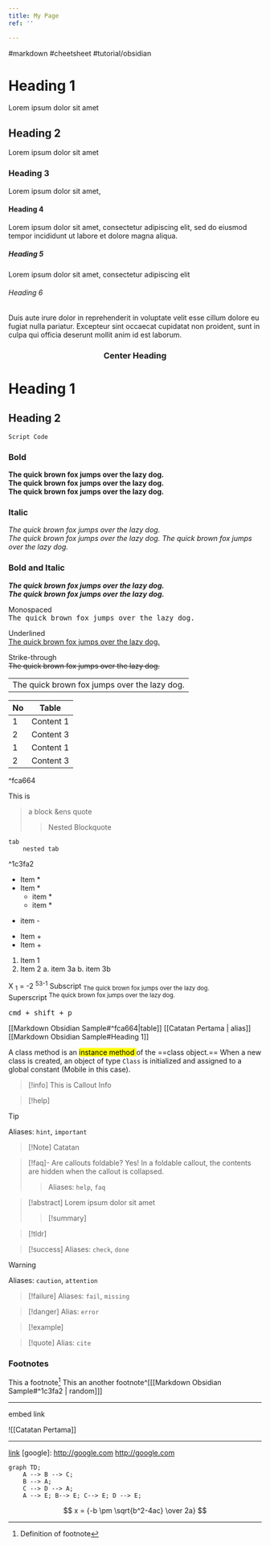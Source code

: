 ```yaml
---
title: My Page
ref: ''

---
```





#markdown #cheetsheet #tutorial/obsidian
# Heading 1 
Lorem ipsum dolor sit amet
## Heading 2
Lorem ipsum dolor sit amet
### Heading 3
Lorem ipsum dolor sit amet, 
#### Heading 4
Lorem ipsum dolor sit amet, consectetur adipiscing elit, sed do eiusmod tempor incididunt ut labore et dolore magna aliqua. 
##### Heading 5
Lorem ipsum dolor sit amet, consectetur adipiscing elit
###### Heading 6
Duis aute irure dolor in reprehenderit in voluptate velit esse cillum dolore eu fugiat nulla pariatur. Excepteur sint occaecat cupidatat non proident, sunt in culpa qui officia deserunt mollit anim id est laborum.
<h3 align="center"> Center Heading </h3>

Heading 1  
=


Heading 2  
--

```
Script Code
```


### Bold  
**The quick brown fox jumps over the lazy dog.**  
__The quick brown fox jumps over the lazy dog.__  
<strong>The quick brown fox jumps over the lazy dog.</strong>  
### Italic  
*The quick brown fox jumps over the lazy dog.*  
_The quick brown fox jumps over the lazy dog._
<em>The quick brown fox jumps over the lazy dog.</em>
### Bold and Italic  
**_The quick brown fox jumps over the lazy dog._**  
<strong><em>The quick brown fox jumps over the lazy dog.</em></strong>

Monospaced  
<samp>The quick brown fox jumps over the lazy dog.</samp>  
  
Underlined  
<ins>The quick brown fox jumps over the lazy dog.</ins>  
  
Strike-through  
~~The quick brown fox jumps over the lazy dog.~~

<table><tr><td>The quick brown fox jumps over the lazy dog.</td></tr></table>

|No|Table|
|--|--|
|1|Content 1|
|2| Content 3|
|1|Content 1|
|2| Content 3|

^fca664


This is
> a block &ens quote
>
> > Nested
> > Blockquote

	tab
		nested tab

^1c3fa2

* Item *
* Item *
    * item *
    * item *
- item -
+ Item +
+ Item +


1. Item 1
2. Item 2
    a. item 3a
    b. item 3b

X <sub>1</sub>  =  -2 <sup>53-1</sup>
Subscript <sub>The quick brown fox jumps over the lazy dog.</sub>  
Superscript <sup>The quick brown fox jumps over the lazy dog.</sup>

<kbd>cmd + shift + p</kbd>

[[Markdown Obsidian Sample#^fca664|table]]
[[Catatan Pertama | alias]]
[[Markdown Obsidian Sample#Heading 1]]

A class method is an <mark> instance method </mark> of the ==class object.== When a new class is created, an object of type `Class` is initialized and assigned to a global constant (Mobile in this case).

> [!info]
> This is Callout Info

> [!help]

> [!tip]
> Aliases: `hint`, `important`

>[!Note] Catatan

> [!faq]- Are callouts foldable? 
> Yes! In a foldable callout, the contents are hidden when the callout is collapsed.
> > Aliases: `help`, `faq`

> [!abstract]
> Lorem ipsum dolor sit amet
> > [!summary]

> [!tldr]

> [!success] 
> Aliases: `check`, `done`

> [!warning]
> Aliases: `caution`, `attention`

> [!failure]
> Aliases: `fail`, `missing`

> [!danger]
> Alias: `error`

> [!example]

> [!quote]
> Alias: `cite`

### Footnotes
This a footnote[^1]
This an another footnote^[[[Markdown Obsidian Sample#^1c3fa2 | random]]]

[^1]: Definition of footnote

---
embed link

![[Catatan Pertama]]

***

[link](google.com)
[google]: http://google.com
<http://google.com>

```mermaid
graph TD;
	A --> B --> C;
	B --> A;
	C --> D --> A;
	A --> E; B--> E; C--> E; D --> E;
```


$$  
x = {-b \pm \sqrt{b^2-4ac} \over 2a}  
$$